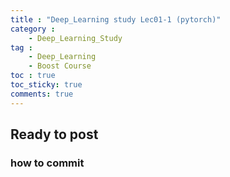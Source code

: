 ```yaml
---
title : "Deep_Learning study Lec01-1 (pytorch)"
category :
    - Deep_Learning_Study
tag :
    - Deep_Learning
    - Boost Course
toc : true
toc_sticky: true
comments: true
---
```


## Ready to post

### how to commit